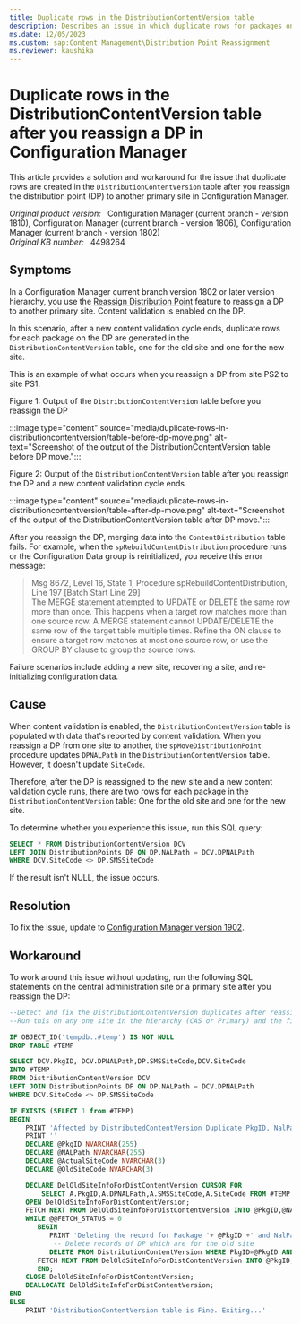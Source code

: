 ```yaml
---
title: Duplicate rows in the DistributionContentVersion table
description: Describes an issue in which duplicate rows for packages on a distribution point are generated in the DistributionContentVersion table after you reassign the DP to another primary site.
ms.date: 12/05/2023
ms.custom: sap:Content Management\Distribution Point Reassignment
ms.reviewer: kaushika
---
```

# Duplicate rows in the DistributionContentVersion table after you reassign a DP in Configuration Manager

This article provides a solution and workaround for the issue that duplicate rows are created in the `DistributionContentVersion` table after you reassign the distribution point (DP) to another primary site in Configuration Manager.

_Original product version:_ &nbsp; Configuration Manager (current branch - version 1810), Configuration Manager (current branch - version 1806), Configuration Manager (current branch - version 1802)  
_Original KB number:_ &nbsp; 4498264

## Symptoms

In a Configuration Manager current branch version 1802 or later version hierarchy, you use the [Reassign Distribution Point](/mem/configmgr/core/servers/deploy/configure/install-and-configure-distribution-points#bkmk_reassign) feature to reassign a DP to another primary site. Content validation is enabled on the DP.

In this scenario, after a new content validation cycle ends, duplicate rows for each package on the DP are generated in the `DistributionContentVersion` table, one for the old site and one for the new site.

This is an example of what occurs when you reassign a DP from site PS2 to site PS1.

Figure 1: Output of the `DistributionContentVersion` table before you reassign the DP

:::image type="content" source="media/duplicate-rows-in-distributioncontentversion/table-before-dp-move.png" alt-text="Screenshot of the output of the DistributionContentVersion table before DP move.":::

Figure 2: Output of the `DistributionContentVersion` table after you reassign the DP and a new content validation cycle ends

:::image type="content" source="media/duplicate-rows-in-distributioncontentversion/table-after-dp-move.png" alt-text="Screenshot of the output of the DistributionContentVersion table after DP move.":::

After you reassign the DP, merging data into the `ContentDistribution` table fails. For example, when the `spRebuildContentDistribution` procedure runs or the Configuration Data group is reinitialized, you receive this error message:

> Msg 8672, Level 16, State 1, Procedure spRebuildContentDistribution, Line 197 [Batch Start Line 29]  
> The MERGE statement attempted to UPDATE or DELETE the same row more than once. This happens when a target row matches more than one source row. A MERGE statement cannot UPDATE/DELETE the same row of the target table multiple times. Refine the ON clause to ensure a target row matches at most one source row, or use the GROUP BY clause to group the source rows.

Failure scenarios include adding a new site, recovering a site, and re-initializing configuration data.

## Cause

When content validation is enabled, the `DistributionContentVersion` table is populated with data that's reported by content validation. When you reassign a DP from one site to another, the `spMoveDistributionPoint` procedure updates `DPNALPath` in the `DistributionContentVersion` table. However, it doesn't update `SiteCode`.

Therefore, after the DP is reassigned to the new site and a new content validation cycle runs, there are two rows for each package in the `DistributionContentVersion` table: One for the old site and one for the new site.

To determine whether you experience this issue, run this SQL query:

```sql
SELECT * FROM DistributionContentVersion DCV
LEFT JOIN DistributionPoints DP ON DP.NALPath = DCV.DPNALPath
WHERE DCV.SiteCode <> DP.SMSSiteCode
```

If the result isn't NULL, the issue occurs.

## Resolution

To fix the issue, update to [Configuration Manager version 1902](/mem/configmgr/core/plan-design/changes/whats-new-in-version-1902).

## Workaround

To work around this issue without updating, run the following SQL statements on the central administration site or a primary site after you reassign the DP:

```sql
--Detect and fix the DistributionContentVersion duplicates after reassigning a DP to a new site
--Run this on any one site in the hierarchy (CAS or Primary) and the fix should propagate in the rest sites through DRS

IF OBJECT_ID('tempdb..#temp') IS NOT NULL
DROP TABLE #TEMP

SELECT DCV.PkgID, DCV.DPNALPath,DP.SMSSiteCode,DCV.SiteCode
INTO #TEMP
FROM DistributionContentVersion DCV
LEFT JOIN DistributionPoints DP ON DP.NALPath = DCV.DPNALPath
WHERE DCV.SiteCode <> DP.SMSSiteCode

IF EXISTS (SELECT 1 from #TEMP)
BEGIN
    PRINT 'Affected by DistributedContentVersion Duplicate PkgID, NalPath issue. Cleaning the old site records...'
    PRINT ''
    DECLARE @PkgID NVARCHAR(255)
    DECLARE @NALPath NVARCHAR(255)
    DECLARE @ActualSiteCode NVARCHAR(3)
    DECLARE @OldSiteCode NVARCHAR(3)

    DECLARE DelOldSiteInfoForDistContentVersion CURSOR FOR
        SELECT A.PkgID,A.DPNALPath,A.SMSSiteCode,A.SiteCode FROM #TEMP AS A
    OPEN DelOldSiteInfoForDistContentVersion;
    FETCH NEXT FROM DelOldSiteInfoForDistContentVersion INTO @PkgID,@NALPath,@ActualSiteCode,@OldSiteCode;
    WHILE @@FETCH_STATUS = 0
       BEGIN
          PRINT 'Deleting the record for Package '+ @PkgID +' and NalPath '+ @NalPath + ' for the Old SiteCode '+   @OldSiteCode
           -- Delete records of DP which are for the old site
          DELETE FROM DistributionContentVersion WHERE PkgID=@PkgID AND DPNALPath=@NALPath AND SiteCode = @OldSiteCode
       FETCH NEXT FROM DelOldSiteInfoForDistContentVersion INTO @PkgID,@NALPath,@ActualSiteCode,@OldSiteCode;
       END;
    CLOSE DelOldSiteInfoForDistContentVersion;
    DEALLOCATE DelOldSiteInfoForDistContentVersion;
END
ELSE
    PRINT 'DistributionContentVersion table is Fine. Exiting...'
```
